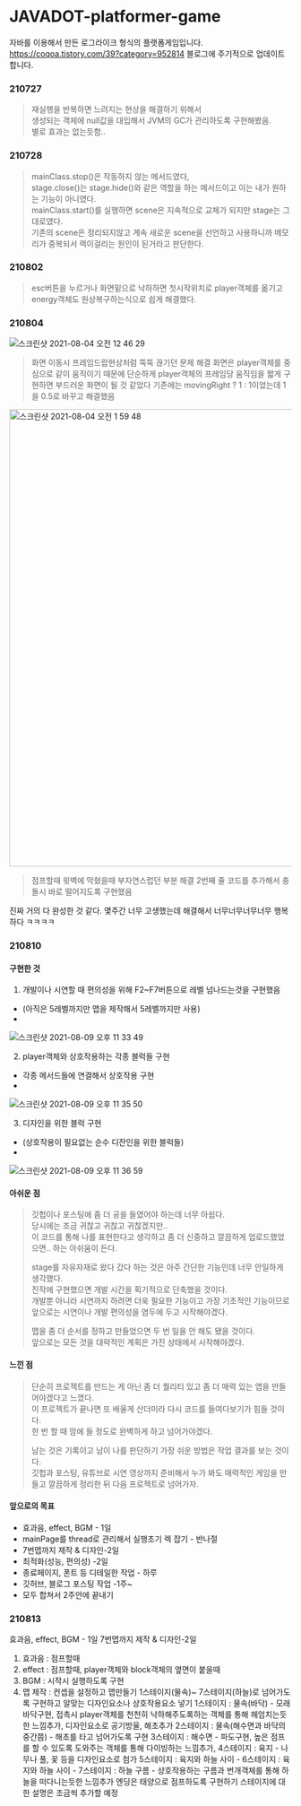 # JAVADOT-platformer-game
자바를 이용해서 만든 로그라이크 형식의 플랫폼게임입니다.  
https://coqoa.tistory.com/39?category=952814
블로그에 주기적으로 업데이트합니다.

### 210727 
>재실행을 반복하면 느려지는 현상을 해결하기 위해서  
>생성되는 객체에 null값을 대입해서 JVM의 GC가 관리하도록 구현해봤음.  
>별로 효과는 없는듯함..  

### 210728
>mainClass.stop()은 작동하지 않는 메서드였다,  
>stage.close()는 stage.hide()와 같은 역할을 하는 메서드이고 이는 내가 원하는 기능이 아니였다.  
>mainClass.start()를 실행하면 scene은 지속적으로 교체가 되지만 stage는 그대로였다.  
>기존의 scene은 정리되지않고 계속 새로운 scene을 선언하고 사용하니까 메모리가 중복되서 렉이걸리는 원인이 된거라고 판단한다.   

### 210802
>esc버튼을 누르거나 화면밑으로 낙하하면 첫시작위치로 player객체를 옮기고 energy객체도 원상복구하는식으로 쉽게 해결했다.  

### 210804
  
![스크린샷 2021-08-04 오전 12 46 29](https://user-images.githubusercontent.com/81023768/128052276-9a8da3cf-3d65-4263-85b6-ea3886b44800.png)
>화면 이동시 프레임드랍현상처럼 뚝뚝 끊기던 문제 해결
>화면은 player객체를 중심으로 같이 움직이기 때문에 단순하게 player객체의 프레임당 움직임을 짧게 구현하면 부드러운 화면이 될 것 같았다
>기존에는 movingRight ? 1 : 1이었는데 1을 0.5로 바꾸고 해결했음

<img width="816" alt="스크린샷 2021-08-04 오전 1 59 48" src="https://user-images.githubusercontent.com/81023768/128056525-df3741f9-4e6c-49be-9e99-0d09aa7bb21f.png">

>점프할때 윗벽에 막혔을때 부자연스럽던 부분 해결
>2번째 줄 코드를 추가해서 충돌시 바로 떨어지도록 구현했음

진짜 거의 다 완성한 것 같다.
몇주간 너무 고생했는데 해결해서 너무너무너무너무 행복하다 ㅋㅋㅋㅋ

### 210810

#### 구현한 것
1. 개발이나 시연할 때 편의성을 위해 F2~F7버튼으로 레벨 넘나드는것을 구현했음

-  (아직은 5레벨까지만 맵을 제작해서 5레벨까지만 사용)
-  
![스크린샷 2021-08-09 오후 11 33 49](https://user-images.githubusercontent.com/81023768/128727977-376f72e0-2e47-4c36-b825-2a23fe53f82e.png)

2. player객체와 상호작용하는 각종 블럭들 구현

- 각종 메서드들에 연결해서 상호작용 구현
- 
![스크린샷 2021-08-09 오후 11 35 50](https://user-images.githubusercontent.com/81023768/128728065-26f8262a-5e6e-4fa4-bff8-2a139568dd50.png)

3. 디자인을 위한 블럭 구현

- (상호작용이 필요없는 순수 디잔인을 위한 블럭들)
- 
![스크린샷 2021-08-09 오후 11 36 59](https://user-images.githubusercontent.com/81023768/128728161-68d5b39e-ac59-4314-b6c0-eb8d6117add3.png)

#### 아쉬운 점

>깃헙이나 포스팅에 좀 더 공을 들였어야 하는데 너무 아쉽다.  
당시에는 조금 귀찮고 귀찮고 귀찮겠지만..  
이 코드를 통해 나를 표현한다고 생각하고 좀 더 신중하고 깔끔하게 업로드했었으면.. 하는 아쉬움이 든다.  
>
>stage를 자유자재로 왔다 갔다 하는 것은 아주 간단한 기능인데 너무 안일하게 생각했다.  
진작에 구현했으면 개발 시간을 획기적으로 단축했을 것이다.  
개발뿐 아니라 시연까지 하려면 더욱 필요한 기능이고 가장 기초적인 기능이므로 앞으로는 시연이나 개발 편의성을 염두에 두고 시작해야겠다.  
>
>맵을 좀 더 순서를 정하고 만들었으면 두 번 일을 안 해도 됐을 것이다.  
앞으로는 모든 것을 대략적인 계획은 가진 상태에서 시작해야겠다.  

#### 느낀 점

>단순히 프로젝트를 만드는 게 아닌 좀 더 퀄리티 있고 좀 더 매력 있는 앱을 만들어야겠다고 느꼈다.  
이 프로젝트가 끝나면 또 배울게 산더미라 다시 코드를 들여다보기가 힘들 것이다.  
한 번 할 때 맘에 들 정도로 완벽하게 하고 넘어가야겠다.
>
>남는 것은 기록이고 남이 나를 판단하기 가장 쉬운 방법은 작업 결과를 보는 것이다.  
깃헙과 포스팅, 유튜브로 시연 영상까지 준비해서 누가 봐도 매력적인 게임을 만들고 깔끔하게 정리한 뒤 다음 프로젝트로 넘어가자.  

 

#### 앞으로의 목표

- 효과음, effect, BGM - 1일
- mainPage를 thread로 관리해서 실행초기 렉 잡기 - 반나절
- 7번맵까지 제작 & 디자인-2일
- 최적화(성능, 편의성) -2일
- 종료페이지, 폰트 등 디테일한 작업 - 하루
- 깃허브, 블로그 포스팅 작업 -1주~
- 모두 합쳐서 2주안에 끝내기

### 210813
효과음, effect, BGM - 1일
7번맵까지 제작 & 디자인-2일

1. 효과음 : 점프할때
2. effect : 점프할때, player객체와 block객체의 옆면이 붙을때
3. BGM : 시작시 실행하도록 구현
4. 맵 제작 : 컨셉을 설정하고 맵만들기 
1스테이지(물속)~ 7스테이지(하늘)로 넘어가도록 구현하고 알맞는 디자인요소나 상호작용요소 넣기
1스테이지 : 물속(바닥) - 모래바닥구현, 접촉시 player객체를 천천히 낙하해주도록하는 객체를 통해 헤엄치는듯한 느낌추가, 디자인요소로 공기방울, 해초추가
2스테이지 : 물속(해수면과 바닥의 중간쯤) - 해초를 타고 넘어가도록 구현
3스테이지 : 해수면 - 파도구현, 높은 점프를 할 수 있도록 도와주는 객체를 통해 다이빙하는 느낌추가, 
4스테이지 : 육지 - 나무나 풀, 꽃 등을 디자인요소로 첨가 
5스테이지 : 육지와 하늘 사이 - 
6스테이지 : 육지와 하늘 사이 - 
7스테이지 : 하늘 구름 - 상호작용하는 구름과 번개객체를 통해 하늘을 떠다니는듯한 느낌추가 엔딩은 태양으로 점프하도록 구현하기
스테이지에 대한 설명은 조금씩 추가할 예정

 
